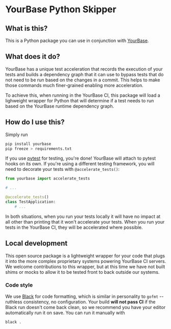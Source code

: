 # YourBase Python Skipper

## What is this?

This is a Python package you can use in conjunction with [YourBase](https://yourbase.io).

## What does it do?

YourBase has a unique test acceleration that records the execution of your
tests and builds a dependency graph that it can use to bypass tests that do not
need to be run based on the changes in a commit. This helps to make those
commands much finer-grained enabling more acceleration. 

To achieve this, when running in the YourBase CI, this package will load a
lighweight wrapper for Python that will determine if a test needs to run based
on the YourBase runtime dependency graph. 

## How do I use this?

Simply run
```python
pip install yourbase
pip freeze > requirements.txt
```

If you use [pytest][pytest] for testing, you're done! YourBase will attach to
pytest hooks on its own. If you're using a different testing framework, you
will need to decorate your tests with `@accelerate_tests()`:
```python
from yourbase import accelerate_tests

# ...

@accelerate_tests()
class TestApplication:
    # ...
```

In both situations, when you run your tests locally it will have no impact at
all other than printing that it won't accelerate your tests. When you run
your tests in the YourBase CI, they will be accelerated where possible.

[pytest]: https://pytest.org

## Local development
This open source package is a lightweight wrapper for your code that plugs it
into the more complex proprietary systems powering YourBase CI servers. We
welcome contributions to this wrapper, but at this time we have not built
shims or mocks to allow it to be tested front to back outside our systems.

### Code style
We use [Black][black] for code formatting, which is similar in personality to
`gofmt` -- ruthless consistency, no configuration. Your build **will not pass
CI** if the Black run doesn't come back clean, so we recommend you have your
editor automatically run it on save. You can run it manually with

```sh
black .
```

[black]: https://pypi.org/project/black/